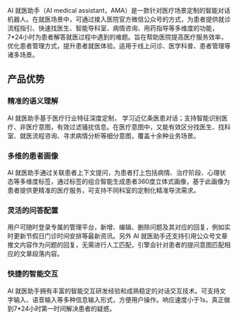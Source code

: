AI 就医助手（AI medical assistant，AMA）是一款针对医疗场景定制的智能对话机器人。在就医场景中，可通过接入医院官方微信公众号的方式，为患者提供就诊流程指引、快速找医生、智能导科室、病情咨询、用药指导等多维度的功能，7*24小时为患者解答就医过程中遇到的难题。旨在帮助医院提高医疗服务效率，优化患者管理方式，提升患者就医体验。适用于线上问诊、医学科普、患者管理等诸多场景。

## 产品优势
### 精准的语义理解
AI 就医助手基于医疗行业特征深度定制， 学习近亿条医患对话；支持智能识别医疗、非医疗意图，有效过滤骚扰信息。在医疗意图中，又能有效区分找医生、找科室、就医流程咨询、寻求病情分析等细分意图，覆盖十余种业务场景。
### 多维的患者画像
AI 就医助手通过关联患者上下文提问，为患者打上包括病情、治疗阶段、心理状态等多维度标签，通过标签的组合智能生成患者360度立体式画像，基于此画像为患者提供更精准的医疗服务，可支持不同科室的定制化精准导流需求。
### 灵活的问答配置
用户可随时登录专属的管理平台，新增、编辑、删除问题及其对应的回复，例如实时更新节假日门诊时间安排等最新资讯。另外 AI 就医助手还支持引用公众号文章推文内容作为问题的回复，无需进行人工匹配，引擎会针对患者的提问意图匹配相应的文章段落内容。
### 快捷的智能交互
AI 就医助手拥有丰富的智能交互研发经验和成熟稳定的对话交互技术。可支持文字输入、语音输入等多种信息输入形式，方便用户操作。响应速度小于1s，真正做到7*24小时第一时间解决患者的疑惑。
